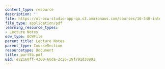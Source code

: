 ```yaml
---
content_type: resource
description: ''
file: https://ol-ocw-studio-app-qa.s3.amazonaws.com/courses/16-540-internal-flows-in-turbomachines-spring-2006/e82160ff430060da2c2619f791d30991_part5b.pdf
file_type: application/pdf
learning_resource_types:
- Lecture Notes
ocw_type: OCWFile
parent_title: Lecture Notes
parent_type: CourseSection
resourcetype: Document
title: part5b.pdf
uid: e82160ff-4300-60da-2c26-19f791d30991
---
```

